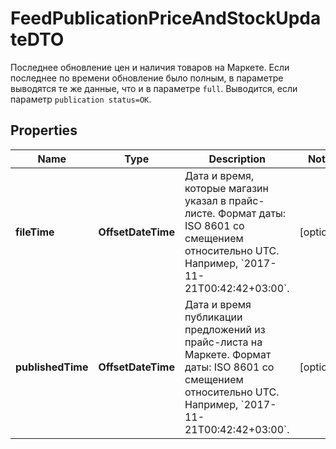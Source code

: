 

# FeedPublicationPriceAndStockUpdateDTO

Последнее обновление цен и наличия товаров на Маркете. Если последнее по времени обновление было полным, в параметре выводятся те же данные, что и в параметре `full`. Выводится, если параметр `publication status=OK`. 

## Properties

| Name | Type | Description | Notes |
|------------ | ------------- | ------------- | -------------|
|**fileTime** | **OffsetDateTime** | Дата и время, которые магазин указал в прайс-листе.  Формат даты: ISO 8601 со смещением относительно UTC. Например, &#x60;2017-11-21T00:42:42+03:00&#x60;.  |  [optional] |
|**publishedTime** | **OffsetDateTime** | Дата и время публикации предложений из прайс-листа на Маркете.  Формат даты: ISO 8601 со смещением относительно UTC. Например, &#x60;2017-11-21T00:42:42+03:00&#x60;.  |  [optional] |



